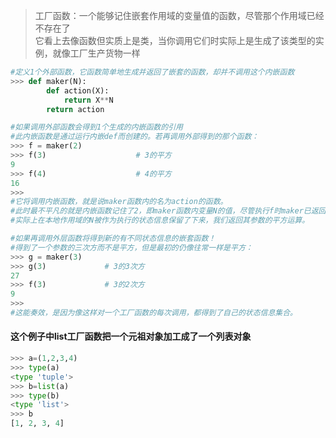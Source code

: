 > 工厂函数：一个能够记住嵌套作用域的变量值的函数，尽管那个作用域已经不存在了  
> 它看上去像函数但实质上是类，当你调用它们时实际上是生成了该类型的实例，就像工厂生产货物一样

```python
#定义1个外部函数，它函数简单地生成并返回了嵌套的函数，却并不调用这个内嵌函数
>>> def maker(N):
        def action(X):
            return X**N
        return action  

#如果调用外部函数会得到1个生成的内嵌函数的引用
#此内嵌函数是通过运行内嵌def而创建的。若再调用外部得到的那个函数：
>>> f = maker(2)
>>> f(3)                    # 3的平方
9
>>> f(4)                    # 4的平方
16
>>> 
#它将调用内嵌函数，就是说maker函数内的名为action的函数。
#此时最不平凡的就是内嵌函数记住了2，即maker函数内变量N的值，尽管执行f时maker已返回了值并且退出。
#实际上在本地作用域的N被作为执行的状态信息保留了下来，我们返回其参数的平方运算。 

#如果再调用外层函数将得到新的有不同状态信息的嵌套函数！
#得到了一个参数的三次方而不是平方，但是最初的仍像往常一样是平方：
>>> g = maker(3)
>>> g(3)             # 3的3次方
27
>>> f(3)             # 3的2次方
9
>>> 
#这能奏效，是因为像这样对一个工厂函数的每次调用，都得到了自己的状态信息集合。
```

#### 这个例子中list工厂函数把一个元祖对象加工成了一个列表对象
```python
>>> a=(1,2,3,4)
>>> type(a)
<type 'tuple'>
>>> b=list(a)
>>> type(b)
<type 'list'>
>>> b
[1, 2, 3, 4]
```
